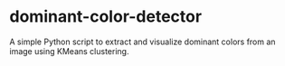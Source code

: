 # dominant-color-detector
A simple Python script to extract and visualize dominant colors from an image using KMeans clustering.
